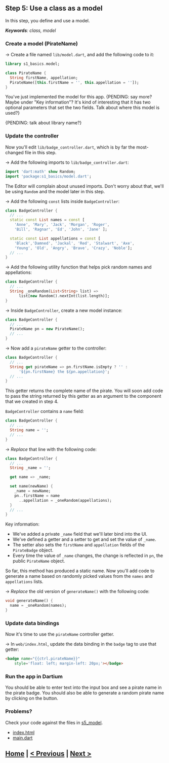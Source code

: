 ## Step 5: Use a class as a model

In this step, you define and use a model.

_**Keywords**: class, model_

### Create a model (PirateName)

&rarr; Create a file named `lib/model.dart`,
and add the following code to it:

```Dart
library s1_basics.model;

class PirateName {
  String firstName, appellation;
  PirateName([this.firstName = '', this.appellation = '']);
}
```

You've just implemented the model for this app.
{PENDING: say more? Maybe under "Key information"?
It's kind of interesting that it has two optional parameters that set the two fields.
Talk about where this model is used?}

{PENDING: talk about library name?}


### Update the controller

Now you'll edit `lib/badge_controller.dart`,
which is by far the most-changed file in this step.

&rarr; Add the following imports to `lib/badge_controller.dart`:

```Dart
import 'dart:math' show Random;
import 'package:s1_basics/model.dart';
```

The Editor will complain about unused imports. Don't worry about that, we'll
be using `Random` and the model later in this step.


&rarr; Add the following `const` lists inside `BadgeController`:

```Dart
class BadgeController {
  // ...
  static const List names = const [
    'Anne', 'Mary', 'Jack', 'Morgan', 'Roger',
    'Bill', 'Ragnar', 'Ed', 'John', 'Jane' ];

  static const List appellations = const [
    'Black','Damned', 'Jackal', 'Red', 'Stalwart', 'Axe',
    'Young', 'Old', 'Angry', 'Brave', 'Crazy', 'Noble'];
  // ...
}
```

&rarr; Add the following utility function that helps pick random names and
appellations:


```Dart
class BadgeController {
  // ...
  String _oneRandom(List<String> list) =>
      list[new Random().nextInt(list.length)];
}
```

&rarr; Inside `BadgeController`, create a new model instance:

```Dart
class BadgeController {
  // ...
  PirateName pn = new PirateName();
  // ...
}
```

&rarr; Now add a `pirateName` getter to the controller:


```Dart
class BadgeController {
  // ...
  String get pirateName => pn.firstName.isEmpty ? '' :
      '${pn.firstName} the ${pn.appellation}';
  // ...
}
```

This getter returns the complete name of the pirate. You will soon add code to
pass the string returned by this getter as an argument to the component that we
created in step 4.

`BadgeController` contains a `name` field:

```Dart
class BadgeController {
  // ...
  String name = '';
  // ...
}
```

&rarr; _Replace_ that line with the following code:


```Dart
class BadgeController {
  // ...
  String _name = '';

  get name => _name;

  set name(newName) {
    _name = newName;
    pn..firstName = name
      ..appellation = _oneRandom(appellations);
  }
  // ...
}
```

Key information:
* We've added a private `_name` field that we'll later bind into the UI.
* We've defined a getter and a setter to get and set the value of `_name`.
* The setter also sets the `firstName` and `appellation` fields of the
`PirateBadge` object.
* Every time the value of `_name` changes, the change is reflected in `pn`,
  the public `PirateName` object.

So far, this method has produced a static name. Now
you'll add code to generate a name based on randomly picked values from the
`names` and `appellations` lists.

&rarr; _Replace_ the old version of `generateName()` with the following code:

```Dart
void generateName() {
  name = _oneRandom(names);
}
```

### Update data bindings

Now it's time to use the `pirateName` controller getter.

&rarr; In `web/index.html`, update the data binding in the `badge` tag to use
that getter:

```HTML
<badge name="{{ctrl.pirateName}}"
    style='float: left; margin-left: 20px;'></badge>
```

### Run the app in Dartium

You should be able to enter text into the input box and see
a pirate name in the pirate badge. You should also be able to generate a
random pirate name by clicking on the button.

### Problems?
Check your code against the files in [s5_model](../samples/s5_model).
- [index.html](../samples/s5_model/web/index.html)
- [main.dart](../samples/s5_model/web/main.dart)

## [Home](../README.md#code-lab-angulardart) | [< Previous](step-4.md#step-4-create-a-custom-component) | [Next >](step-6.md#step-6-read-from-a-json-encoded-file)
